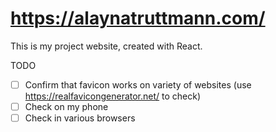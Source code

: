 # https://alaynatruttmann.com/

This is my project website, created with React.

TODO

- [ ] Confirm that favicon works on variety of websites (use https://realfavicongenerator.net/ to check)
- [ ] Check on my phone
- [ ] Check in various browsers
